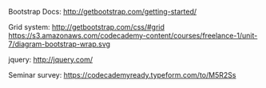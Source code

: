 Bootstrap Docs:
http://getbootstrap.com/getting-started/

Grid system: http://getbootstrap.com/css/#grid
https://s3.amazonaws.com/codecademy-content/courses/freelance-1/unit-7/diagram-bootstrap-wrap.svg


jquery:
http://jquery.com/

Seminar survey:
https://codecademyready.typeform.com/to/M5R2Ss
